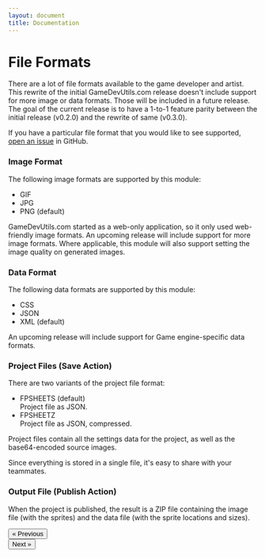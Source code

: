 ```yaml
---
layout: document
title: Documentation
---
```


# File Formats

There are a lot of file formats available to the game developer and artist. This rewrite of the initial GameDevUtils.com release doesn't include support for more image or data formats. Those will be included in a future release. The goal of the current release is to have a 1-to-1 feature parity between the initial release (v0.2.0) and the rewrite of same (v0.3.0).

If you have a particular file format that you would like to see supported, [open an issue](https://github.com/GameDevUtils/gdu-sheets/issues/new?title=Feature%20Request%20(File%20Formats)&body=I%20would%20like%20to%20see%20support%20for%20the%20following%20file%20format(s):) in GitHub. 

### Image Format

The following image formats are supported by this module:

- GIF
- JPG
- PNG (default)

GameDevUtils.com started as a web-only application, so it only used web-friendly image formats. An upcoming release will include support for more image formats. Where applicable, this module will also support setting the image quality on generated images.

### Data Format

The following data formats are supported by this module:

- CSS
- JSON
- XML (default)

An upcoming release will include support for Game engine-specific data formats.

### Project Files (Save Action)

There are two variants of the project file format:

- FPSHEETS (default)<br/>
  Project file as JSON.
- FPSHEETZ<br/> 
  Project file as JSON, compressed.

Project files contain all the settings data for the project, as well as the base64-encoded source images.

Since everything is stored in a single file, it's easy to share with your teammates.

### Output File (Publish Action)

When the project is published, the result is a ZIP file containing the image file (with the sprites) and the data file (with the sprite locations and sizes). 

<div class="row docs-nav">
<div class="col-2"></div>
<div class="col-4"><button type="button" onclick='javascript:goto(this, "04-project-settings.html");' class="btn btn-primary">&laquo; Previous</button></div>
<div class="col-4"><button type="button" onclick='javascript:goto();' class="btn btn-primary disabled">Next &raquo;</button></div>
<div class="col-2"></div>
</div>
